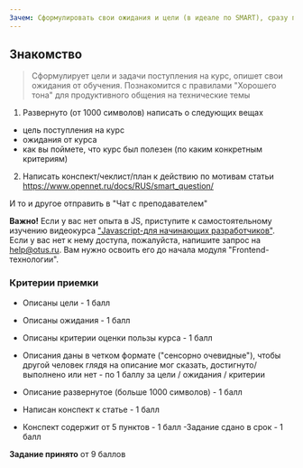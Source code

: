 ```yaml
---
Зачем: Сформулировать свои ожидания и цели (в идеале по SMART), сразу получить обрантную связь относительно того, на сколько ожидания могут быть закрыты курсом. Познакомиться с продуктивным подходом к задаванию вопросов, чтобы общение по учебе было эффективным (это же применимо к рабочим контекстам).
---
```


## Знакомство

> Сформулирует цели и задачи поступления на курс, опишет свои ожидания от обучения. Познакомится с правилами "Хорошего тона" для продуктивного общения на технические темы

1. Развернуто (от 1000 символов) написать о следующих вещах

- цель поступления на курс
- ожидания от курса
- как вы поймете, что курс был полезен (по каким конкретным критериям)

2. Написать конспект/чеклист/план к действию по мотивам статьи https://www.opennet.ru/docs/RUS/smart_question/

И то и другое отправить в "Чат с преподавателем"

**Важно!**
Если у вас нет опыта в JS, приступите к самостоятельному изучению видеокурса ["Javascript-для начинающих разработчиков"](https://otus.ru/online/online-js/). Если у вас нет к нему доступа, пожалуйста, напишите запрос на help@otus.ru. Вам нужно освоить его до начала модуля "Frontend-технологии".

### Критерии приемки

- Описаны цели - 1 балл
- Описаны ожидания - 1 балл
- Описаны критерии оценки пользы курса - 1 балл
- Описания даны в четком формате ("сенсорно очевидные"), чтобы другой человек глядя на описание мог сказать, достигнуто/выполнено или нет - по 1 баллу за цели / ожидания / критерии
- Описание развернутое (больше 1000 символов) - 1 балл

- Написан конспект к статье - 1 балл
- Конспект содержит от 5 пунктов - 1 балл
  -Задание сдано в срок - 1 балл

**Задание принято** от 9 баллов
